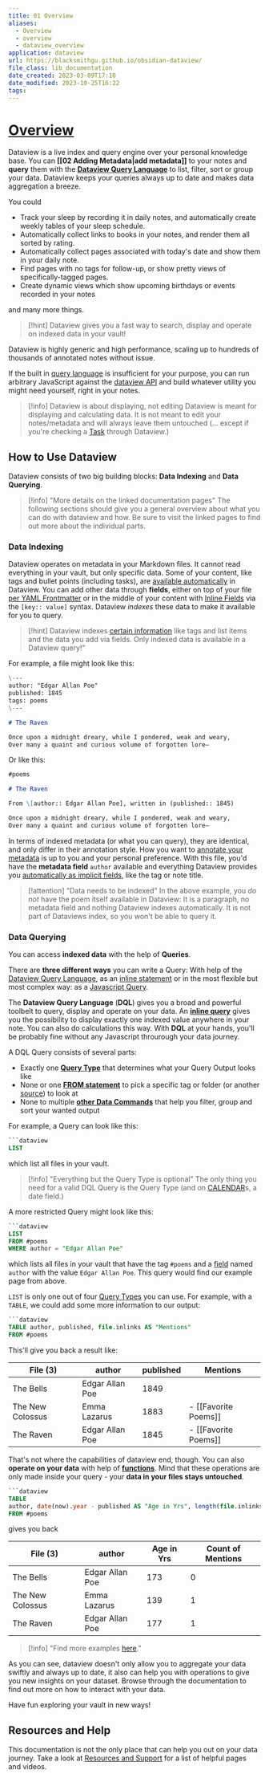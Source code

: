 ```yaml
---
title: 01 Overview
aliases:
  - Overview
  - overview
  - dataview_overview
application: dataview
url: https://blacksmithgu.github.io/obsidian-dataview/
file_class: lib_documentation
date_created: 2023-03-09T17:10
date_modified: 2023-10-25T16:22
tags:
---
```

# [Overview](https://blacksmithgu.github.io/obsidian-dataview/)

Dataview is a live index and query engine over your personal knowledge base. You can **[[02 Adding Metadata|add metadata]]** to your notes and **query** them with the [**Dataview Query Language**](queries/structure.md) to list, filter, sort or group your data. Dataview keeps your queries always up to date and makes data aggregation a breeze.

You could

- Track your sleep by recording it in daily notes, and automatically create weekly tables of your sleep schedule.
- Automatically collect links to books in your notes, and render them all sorted by rating.
- Automatically collect pages associated with today's date and show them in your daily note.
- Find pages with no tags for follow-up, or show pretty views of specifically-tagged pages.
- Create dynamic views which show upcoming birthdays or events recorded in your notes

and many more things.

> [!hint]
> Dataview gives you a fast way to search, display and operate on indexed data in your vault!

Dataview is highly generic and high performance, scaling up to hundreds of thousands of annotated notes without issue.

If the built in [query language](query/queries/) is insufficient for your purpose, you can run arbitrary JavaScript against the [dataview API](api/intro/) and build whatever utility you might need yourself, right in your notes.

> [!info] Dataview is about displaying, not editing
> Dataview is meant for displaying and calculating data. It is not meant to edit your notes/metadata and will always leave them untouched (… except if you're checking a [Task](queries/query-types.md#task-queries) through Dataview.)

## How to Use Dataview

Dataview consists of two big building blocks: **Data Indexing** and **Data Querying**.

> [!info] "More details on the linked documentation pages"
> The following sections should give you a general overview about what you can do with dataview and how. Be sure to visit the linked pages to find out more about the individual parts.

### Data Indexing

Dataview operates on metadata in your Markdown files. It cannot read everything in your vault, but only specific data. Some of your content, like tags and bullet points (including tasks), are [available automatically](annotation/add-metadata.md#implicit-fields) in Dataview. You can add other data through **fields**, either on top of your file [per YAML Frontmatter](annotation/add-metadata.md#frontmatter) or in the middle of your content with [Inline Fields](annotation/add-metadata.md#inline-fields) via the `[key:: value]` syntax. Dataview *indexes* these data to make it available for you to query.

> [!hint]
> Dataview indexes [certain information](annotation/add-metadata.md#implicit-fields) like tags and list items and the data you add via fields. Only indexed data is available in a Dataview query!"

For example, a file might look like this:

```markdown
\---
author: "Edgar Allan Poe"
published: 1845
tags: poems
\---

# The Raven

Once upon a midnight dreary, while I pondered, weak and weary,
Over many a quaint and curious volume of forgotten lore—
```

Or like this:

```markdown
#poems

# The Raven

From \[author:: Edgar Allan Poe], written in (published:: 1845)

Once upon a midnight dreary, while I pondered, weak and weary,
Over many a quaint and curious volume of forgotten lore—
```

In terms of indexed metadata (or what you can query), they are identical, and only differ in their annotation style. How you want to [annotate your  metadata](annotation/add-metadata.md) is up to you and your personal preference. With this file, you'd have the **metadata field** `author` available and everything Dataview provides you [automatically as implicit fields](annotation/metadata-pages.md), like the tag or note title.

> [!attention] "Data needs to be indexed"
> In the above example, you *do not* have the poem itself available in Dataview: It is a paragraph, no metadata field and nothing Dataview indexes automatically. It is not part of Dataviews index, so you won't be able to query it.

### Data Querying

You can access **indexed data** with the help of **Queries**.

There are **three different ways** you can write a Query: With help of the [Dataview Query Language](queries/dql-js-inline/#dataview-query-language-dql), as an [inline statement](queries/dql-js-inline#inline-dql) or in the most flexible but most complex way: as a [Javascript Query](queries/dql-js-inline#dataview-js).

The **Dataview Query Language** (**DQL**) gives you a broad and powerful toolbelt to query, display and operate on your data. An [**inline query**](queries/dql-js-inline#inline-dql) gives you the possibility to display exactly one indexed value anywhere in your note. You can also do calculations this way. With **DQL** at your hands, you'll be probably fine without any Javascript throurough your data journey.

A DQL Query consists of several parts:

- Exactly one [**Query Type**](queries/query-types.md) that determines what your Query Output looks like
- None or one [**FROM statement**](queries/data-commands#from) to pick a specific tag or folder (or another [source](reference/sources.md)) to look at
- None to multiple [**other Data Commands**](queries/data-commands.md) that help you filter, group and sort your wanted output

For example, a Query can look like this:

```sql
```dataview
LIST
```

which list all files in your vault.

> [!info] "Everything but the Query Type is optional"
> The only thing you need for a valid DQL Query is the Query Type (and on [CALENDAR](queries/query-types#calendar-queries)s, a date field.)

 A more restricted Query might look like this:

```sql
```dataview
LIST
FROM #poems
WHERE author = "Edgar Allan Poe"
```

which lists all files in your vault that have the tag `#poems` and a [field](annotation/add-metadata.md) named `author` with the value `Edgar Allan Poe`. This query would find our example page from above.

`LIST` is only one out of four [Query Types](queries/query-types.md) you can use. For example, with a `TABLE`, we could add some more information to our output:

```sql
```dataview
TABLE author, published, file.inlinks AS "Mentions"
FROM #poems
```

This'll give you back a result like:

| File (3) |	author |	published	| Mentions |
| -------- | ------- | ---------- | -------- |
| The Bells |	Edgar Allan Poe |	1849 |  |
| The New Colossus |	Emma Lazarus | 1883	| - [[Favorite Poems]] |
| The Raven |	Edgar Allan Poe |	1845 | - [[Favorite Poems]] |

That's not where the capabilities of dataview end, though. You can also **operate on your data** with help of [**functions**](reference/functions.md). Mind that these operations are only made inside your query - your **data in your files stays untouched**.

```sql
```dataview
TABLE
author, date(now).year - published AS "Age in Yrs", length(file.inlinks) AS "Counts of Mentions"
FROM #poems
```

gives you back

| File (3) |	author |	Age in Yrs	| Count of Mentions |
| -------- | ------- | ---------- | -------- |
| The Bells	|  Edgar Allan Poe |	173 | 0 |
| The New Colossus	| Emma Lazarus |	139 |	1 |
| The Raven |	Edgar Allan Poe |	177 | 1 |

> [!info] "Find more examples [here](resources/examples.md)."

As you can see, dataview doesn't only allow you to aggregate your data swiftly and always up to date, it also can help you with operations to give you new insights on your dataset. Browse through the documentation to find out more on how to interact with your data.

Have fun exploring your vault in new ways!

## Resources and Help

This documentation is not the only place that can help you out on your data journey. Take a look at [Resources and Support](./resources/resources-and-support.md) for a list of helpful pages and videos.
